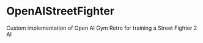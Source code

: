 # OpenAIStreetFighter
Custom implementation of Open AI Gym Retro for training a Street Fighter 2 AI
